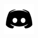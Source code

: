 <style>
    button:hover {
      outline: 1px dashed #999;
    }
  </style>

<a href="https://discord.com/users/1025870089112780810">
    <button style="background-color: transparent; border: none">
      <img src="discordicon.png" alt="Discord logo" height="100">
    </button>
  </a>
